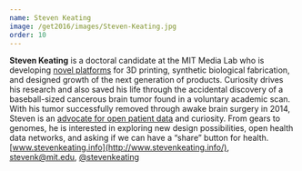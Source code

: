 ```yaml
---
name: Steven Keating
image: /get2016/images/Steven-Keating.jpg
order: 10
---
```


**Steven Keating** is a doctoral candidate at the MIT Media Lab who is developing [novel platforms](http://matter.media.mit.edu/people/bio/steven-keating) for 3D printing, synthetic biological fabrication, and designed growth of the next generation of products. Curiosity drives his research and also saved his life through the accidental discovery of a baseball-sized cancerous brain tumor found in a voluntary academic scan. With his tumor successfully removed through awake brain surgery in 2014, Steven is an [advocate for open patient data](http://news.mit.edu/2015/student-profile-steven-keating-0401) and curiosity. From gears to genomes, he is interested in exploring new design possibilities, open health data networks, and asking if we can have a “share” button for health. [www.stevenkeating.info](http://www.stevenkeating.info/), [stevenk@mit.edu](mailto:stevenk@mit.edu), [@stevenkeating](https://twitter.com/stevenkeating)
